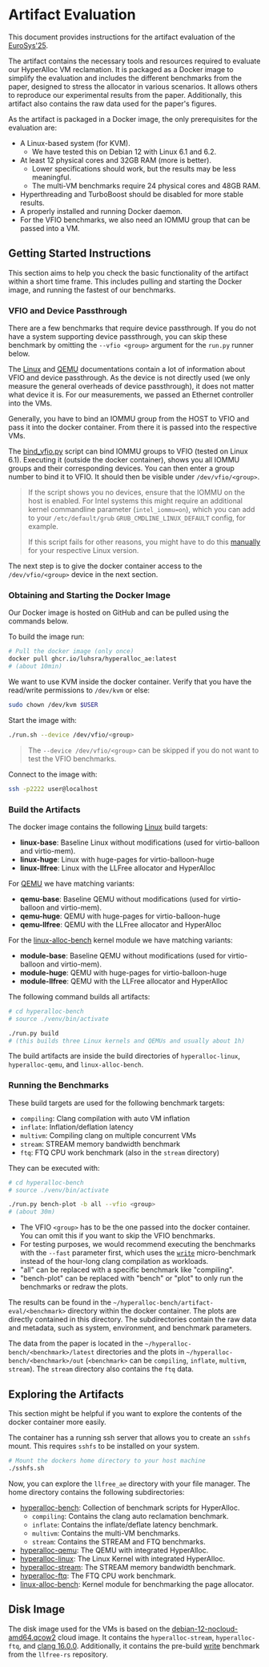 # Artifact Evaluation

This document provides instructions for the artifact evaluation of the [EuroSys'25](https://sysartifacts.github.io/eurosys2025/call).

The artifact contains the necessary tools and resources required to evaluate our HyperAlloc VM reclamation.
It is packaged as a Docker image to simplify the evaluation and includes the different benchmarks from the paper, designed to stress the allocator in various scenarios.
It allows others to reproduce our experimental results from the paper.
Additionally, this artifact also contains the raw data used for the paper's figures.

As the artifact is packaged in a Docker image, the only prerequisites for the evaluation are:

- A Linux-based system (for KVM).
  - We have tested this on Debian 12 with Linux 6.1 and 6.2.
- At least 12 physical cores and 32GB RAM (more is better).
  - Lower specifications should work, but the results may be less meaningful.
  - The multi-VM benchmarks require 24 physical cores and 48GB RAM.
- Hyperthreading and TurboBoost should be disabled for more stable results.
- A properly installed and running Docker daemon.
- For the VFIO benchmarks, we also need an IOMMU group that can be passed into a VM.


## Getting Started Instructions

This section aims to help you check the basic functionality of the artifact within a short time frame.
This includes pulling and starting the Docker image, and running the fastest of our benchmarks.


### VFIO and Device Passthrough

There are a few benchmarks that require device passthrough.
If you do not have a system supporting device passthrough, you can skip these benchmark by omitting the `--vfio <group>` argument for the `run.py` runner below.

The [Linux](https://www.kernel.org/doc/html/latest/driver-api/vfio.html) and [QEMU](https://wiki.qemu.org/Features/VT-d) documentations contain a lot of information about VFIO and device passthrough.
As the device is not directly used (we only measure the general overheads of device passthrough), it does not matter what device it is.
For our measurements, we passed an Ethernet controller into the VMs.

Generally, you have to bind an IOMMU group from the HOST to VFIO and pass it into the docker container.
From there it is passed into the respective VMs.

The [bind_vfio.py](/scripts/bind_vfio.py) script can bind IOMMU groups to VFIO (tested on Linux 6.1).
Executing it (outside the docker container), shows you all IOMMU groups and their corresponding devices.
You can then enter a group number to bind it to VFIO.
It should then be visible under `/dev/vfio/<group>`.

> If the script shows you no devices, ensure that the IOMMU on the host is enabled.
> For Intel systems this might require an additional kernel commandline parameter (`intel_iommu=on`), which you can add to your `/etc/default/grub` `GRUB_CMDLINE_LINUX_DEFAULT` config, for example.
>
> If this script fails for other reasons, you might have to do this [manually](https://www.kernel.org/doc/html/latest/driver-api/vfio.html#vfio-usage-example) for your respective Linux version.

The next step is to give the docker container access to the `/dev/vfio/<group>` device in the next section.


### Obtaining and Starting the Docker Image

Our Docker image is hosted on GitHub and can be pulled using the commands below.

To build the image run:
```sh
# Pull the docker image (only once)
docker pull ghcr.io/luhsra/hyperalloc_ae:latest
# (about 10min)
```

We want to use KVM inside the docker container.
Verify that you have the read/write permissions to `/dev/kvm` or else:
```sh
sudo chown /dev/kvm $USER
```

Start the image with:
```sh
./run.sh --device /dev/vfio/<group>
```

> The `--device /dev/vfio/<group>` can be skipped if you do not want to test the VFIO benchmarks.

Connect to the image with:
```sh
ssh -p2222 user@localhost
```


### Build the Artifacts

The docker image contains the following [Linux](https://github.com/luhsra/hyperalloc-linux) build targets:
- **linux-base**: Baseline Linux without modifications (used for virtio-balloon and virtio-mem).
- **linux-huge**: Linux with huge-pages for virtio-balloon-huge
- **linux-llfree**: Linux with the LLFree allocator and HyperAlloc

For [QEMU](https://github.com/luhsra/hyperalloc-qemu/) we have matching variants:
- **qemu-base**: Baseline QEMU without modifications (used for virtio-balloon and virtio-mem).
- **qemu-huge**: QEMU with huge-pages for virtio-balloon-huge
- **qemu-llfree**: QEMU with the LLFree allocator and HyperAlloc

For the [linux-alloc-bench](https://github.com/luhsra/linux-alloc-bench/) kernel module we have matching variants:
- **module-base**: Baseline QEMU without modifications (used for virtio-balloon and virtio-mem).
- **module-huge**: QEMU with huge-pages for virtio-balloon-huge
- **module-llfree**: QEMU with the LLFree allocator and HyperAlloc

The following command builds all artifacts:

```sh
# cd hyperalloc-bench
# source ./venv/bin/activate

./run.py build
# (this builds three Linux kernels and QEMUs and usually about 1h)
```

The build artifacts are inside the build directories of `hyperalloc-linux`, `hyperalloc-qemu`, and `linux-alloc-bench`.


### Running the Benchmarks

These build targets are used for the following benchmark targets:

- `compiling`: Clang compilation with auto VM inflation
- `inflate`: Inflation/deflation latency
- `multivm`: Compiling clang on multiple concurrent VMs
- `stream`: STREAM memory bandwidth benchmark
- `ftq`: FTQ CPU work benchmark (also in the `stream` directory)

They can be executed with:

```sh
# cd hyperalloc-bench
# source ./venv/bin/activate

./run.py bench-plot -b all --vfio <group>
# (about 30m)
```

- The VFIO `<group>` has to be the one passed into the docker container. You can omit this if you want to skip the VFIO benchmarks.
- For testing purposes, we would recommend executing the benchmarks with the `--fast` parameter first, which uses the [`write`](https://github.com/luhsra/llfree-rs/blob/main/bench/src/bin/write.rs) micro-benchmark instead of the hour-long clang compilation as workloads.
- "all" can be replaced with a specific benchmark like "compiling".
- "bench-plot" can be replaced with "bench" or "plot" to only run the benchmarks or redraw the plots.

The results can be found in the `~/hyperalloc-bench/artifact-eval/<benchmark>` directory within the docker container.
The plots are directly contained in this directory.
The subdirectories contain the raw data and metadata, such as system, environment, and benchmark parameters.

The data from the paper is located in the `~/hyperalloc-bench/<benchmark>/latest` directories and the plots in `~/hyperalloc-bench/<benchmark>/out` (`<benchmark>` can be `compiling`, `inflate`, `multivm`, `stream`).
The `stream` directory also contains the `ftq` data.


## Exploring the Artifacts

This section might be helpful if you want to explore the contents of the docker container more easily.

The container has a running ssh server that allows you to create an `sshfs` mount.
This requires `sshfs` to be installed on your system.

```sh
# Mount the dockers home directory to your host machine
./sshfs.sh
```

Now, you can explore the `llfree_ae` directory with your file manager.
The home directory contains the following subdirectories:

- [hyperalloc-bench](https://github.com/luhsra/hyperalloc-bench): Collection of benchmark scripts for HyperAlloc.
  - `compiling`: Contains the clang auto reclamation benchmark.
  - `inflate`: Contains the inflate/deflate latency benchmark.
  - `multivm`: Contains the multi-VM benchmarks.
  - `stream`: Contains the STREAM and FTQ benchmarks.
- [hyperalloc-qemu](https://github.com/luhsra/hyperalloc-qemu): The QEMU with integrated HyperAlloc.
- [hyperalloc-linux](https://github.com/luhsra/hyperalloc-linux): The Linux Kernel with integrated HyperAlloc.
- [hyperalloc-stream](https://github.com/luhsra/hyperalloc-stream): The STREAM memory bandwidth benchmark.
- [hyperalloc-ftq](https://github.com/luhsra/hyperalloc-ftq): The FTQ CPU work benchmark.
- [linux-alloc-bench](https://github.com/luhsra/linux-alloc-bench): Kernel module for benchmarking the page allocator.


## Disk Image

The disk image used for the VMs is based on the [debian-12-nocloud-amd64.qcow2](https://www.debian.org/distrib/) cloud image.
It contains the `hyperalloc-stream`, `hyperalloc-ftq`, and [clang 16.0.0](https://releases.llvm.org/).
Additionally, it contains the pre-build [write](https://github.com/luhsra/llfree-rs/blob/main/bench/src/bin/write.rs) benchmark from the `llfree-rs` repository.
